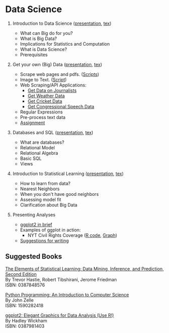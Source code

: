 Data Science
=============

 1. Introduction to Data Science ([presentation](ds1/ds1_present_web.pdf), [tex](ds1/ds1_web.tex))
     - What can Big do for you? 
     - What is Big Data? 
     - Implications for Statistics and Computation 
     - What is Data Science? 
     - Prerequisites
 
 2. Get your own (Big) Data ([presentation](ds2/ds2_present_web.pdf), [tex](ds2/ds2_web.tex))
     - Scrape web pages and pdfs. ([Scripts](https://github.com/soodoku/python-workshop)) 
     - Image to Text. ([Script](https://github.com/soodoku/image-to-text))
     - Web Scraping/API Applications:
         - [Get Data on Journalists](https://github.com/soodoku/get-journalist-data)
         - [Get Weather Data](https://github.com/soodoku/get-weather-data)
         - [Get Cricket Data](https://github.com/soodoku/get-cricket-data)
         - [Get Congressional Speech Data](https://gist.github.com/soodoku/85d79275c5880f67b4cf)
     - Regular Expressions
     - Pre-process text data
     - [Assignment](ds2/scraping_assignment_web.txt)
 
 3. Databases and SQL ([presentation](ds3/ds3_present_web.pdf), [tex](ds3/ds3_web.tex))
     - What are databases? 
     - Relational Model
     - Relational Algebra
     - Basic SQL
     - Views
 
 4. Introduction to Statistical Learning ([presentation](ds4/ds4_present_web.pdf), [tex](ds4/ds4_web.tex))
     - How to learn from data? 
     - Nearest Neighbors
     - When you don't have good neighbors
     - Assessing model fit
     - Clarification about Big Data

 5. Presenting Analyses
    - [ggplot2 in brief](graphs/ggplot2.md)
    - Examples of ggplot in action: 
        - NYT Civil Rights Coverage ([R code](https://github.com/soodoku/nyt-civil-rights/blob/master/plot.R), [Graph](https://github.com/soodoku/nyt-civil-rights/blob/master/nyt_aa.pdf))
    - [Suggestions for writing](http://gbytes.gsood.com/on-writing/)
    
Suggested Books
--------------------

[The Elements of Statistical Learning: Data Mining, Inference, and Prediction, Second Edition](http://www.amazon.com/The-Elements-Statistical-Learning-Prediction/dp/0387848576)    
By Trevor Hastie, Robert Tibshirani, Jerome Friedman  
ISBN: 0387848576

[Python Programming: An Introduction to Computer Science](http://www.amazon.com/Python-Programming-Introduction-Computer-Science/dp/1887902996)    
By John Zelle  
ISBN: 1590282418

[ggplot2: Elegant Graphics for Data Analysis (Use R!)](http://www.amazon.com/ggplot2-Elegant-Graphics-Data-Analysis/dp/0387981403)    
By Hadley Wickham  
ISBN: 0387981403
